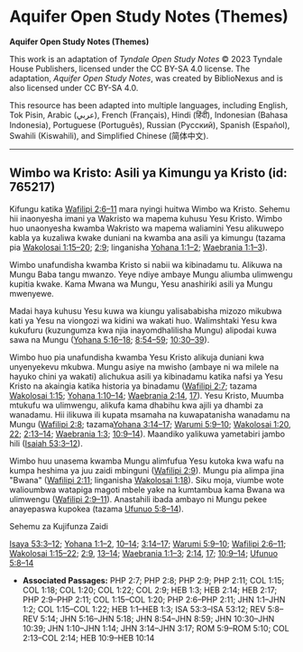 # Aquifer Open Study Notes (Themes)

**Aquifer Open Study Notes (Themes)**

This work is an adaptation of *Tyndale Open Study Notes* © 2023 Tyndale House Publishers, licensed under the CC BY\-SA 4\.0 license. The adaptation, *Aquifer Open Study Notes*, was created by BiblioNexus and is also licensed under CC BY\-SA 4\.0\.

This resource has been adapted into multiple languages, including English, Tok Pisin, Arabic (عربي), French (Français), Hindi (हिंदी), Indonesian (Bahasa Indonesia), Portuguese (Português), Russian (Русский), Spanish (Español), Swahili (Kiswahili), and Simplified Chinese (简体中文).



--------------------------------

## Wimbo wa Kristo: Asili ya Kimungu ya Kristo (id: 765217)

Kifungu katika [Wafilipi 2:6–11](https://ref.ly/Phil2:6-Phil2:11) mara nyingi huitwa Wimbo wa Kristo. Sehemu hii inaonyesha imani ya Wakristo wa mapema kuhusu Yesu Kristo. Wimbo huo unaonyesha kwamba Wakristo wa mapema waliamini Yesu alikuwepo kabla ya kuzaliwa kwake duniani na kwamba ana asili ya kimungu (tazama pia [Wakolosai 1:15–20](https://ref.ly/Col1:15-Col1:20); [2:9](https://ref.ly/Col2:9); linganisha [Yohana 1:1–2](https://ref.ly/John1:1-John1:2); [Waebrania 1:1–3](https://ref.ly/Heb1:1-Heb1:3)).

Wimbo unafundisha kwamba Kristo si nabii wa kibinadamu tu. Alikuwa na Mungu Baba tangu mwanzo. Yeye ndiye ambaye Mungu aliumba ulimwengu kupitia kwake. Kama Mwana wa Mungu, Yesu anashiriki asili ya Mungu mwenyewe.

Madai haya kuhusu Yesu kuwa wa kiungu yalisababisha mizozo mikubwa kati ya Yesu na viongozi wa kidini wa wakati huo. Walimshtaki Yesu kwa kukufuru (kuzungumza kwa njia inayomdhalilisha Mungu) alipodai kuwa sawa na Mungu ([Yohana 5:16–18](https://ref.ly/John5:16-John5:18); [8:54–59](https://ref.ly/John8:54-John8:59); [10:30–39](https://ref.ly/John10:30-John10:39)).

Wimbo huo pia unafundisha kwamba Yesu Kristo alikuja duniani kwa unyenyekevu mkubwa. Mungu asiye na mwisho (ambaye ni wa milele na hayuko chini ya wakati) alichukua asili ya kibinadamu katika nafsi ya Yesu Kristo na akaingia katika historia ya binadamu ([Wafilipi 2:7](https://ref.ly/Phil2:7); tazama [Wakolosai 1:15](https://ref.ly/Col1:15); [Yohana 1:10–14](https://ref.ly/John1:10-John1:14); [Waebrania 2:14](https://ref.ly/Heb2:14), [17](https://ref.ly/Heb2:17)). Yesu Kristo, Muumba mtukufu wa ulimwengu, alikufa kama dhabihu kwa ajili ya dhambi za wanadamu. Hii ilikuwa ili kupata msamaha na kuwapatanisha wanadamu na Mungu ([Wafilipi 2:8](https://ref.ly/Phil2:8); tazama[Yohana 3:14–17](https://ref.ly/John3:14-John3:17); [Warumi 5:9–10](https://ref.ly/Rom5:9-Rom5:10); [Wakolosai 1:20](https://ref.ly/Col1:20), [22](https://ref.ly/Col1:22); [2:13–14](https://ref.ly/Col2:13-Col2:14); [Waebrania 1:3](https://ref.ly/Heb1:3); [10:9–14](https://ref.ly/Heb10:9-Heb10:14)). Maandiko yalikuwa yametabiri jambo hili ([Isaiah 53:3–12](https://ref.ly/Isa53:3-Isa53:12)).

Wimbo huu unasema kwamba Mungu alimfufua Yesu kutoka kwa wafu na kumpa heshima ya juu zaidi mbinguni ([Wafilipi 2:9](https://ref.ly/Phil2:9)). Mungu pia alimpa jina "Bwana" ([Wafilipi 2:11](https://ref.ly/Phil2:11); linganisha [Wakolosai 1:18](https://ref.ly/Col1:18)). Siku moja, viumbe wote walioumbwa watapiga magoti mbele yake na kumtambua kama Bwana wa ulimwengu ([Wafilipi 2:9–11](https://ref.ly/Phil2:9-Phil2:11)). Anastahili ibada ambayo ni Mungu pekee anayepaswa kupokea (tazama [Ufunuo 5:8–14](https://ref.ly/Rev5:8-Rev5:14)).

Sehemu za Kujifunza Zaidi

[Isaya 53:3–12](https://ref.ly/Isa53:3-Isa53:12); [Yohana 1:1–2](https://ref.ly/John1:1-John1:2), [10–14](https://ref.ly/John1:10-John1:14); [3:14–17](https://ref.ly/John3:14-John3:17); [Warumi 5:9–10](https://ref.ly/Rom5:9-Rom5:10); [Wafilipi 2:6–11](https://ref.ly/Phil2:6-Phil2:11); [Wakolosai 1:15–22](https://ref.ly/Col1:15-Col1:22); [2:9](https://ref.ly/Col2:9), [13–14](https://ref.ly/Col2:13-Col2:14); [Waebrania 1:1–3](https://ref.ly/Heb1:1-Heb1:3); [2:14](https://ref.ly/Heb2:14), [17](https://ref.ly/Heb2:17); [10:9–14](https://ref.ly/Heb10:9-Heb10:14); [Ufunuo 5:8–14](https://ref.ly/Rev5:8-Rev5:14)

* **Associated Passages:** PHP 2:7; PHP 2:8; PHP 2:9; PHP 2:11; COL 1:15; COL 1:18; COL 1:20; COL 1:22; COL 2:9; HEB 1:3; HEB 2:14; HEB 2:17; PHP 2:9–PHP 2:11; COL 1:15–COL 1:20; PHP 2:6–PHP 2:11; JHN 1:1–JHN 1:2; COL 1:15–COL 1:22; HEB 1:1–HEB 1:3; ISA 53:3–ISA 53:12; REV 5:8–REV 5:14; JHN 5:16–JHN 5:18; JHN 8:54–JHN 8:59; JHN 10:30–JHN 10:39; JHN 1:10–JHN 1:14; JHN 3:14–JHN 3:17; ROM 5:9–ROM 5:10; COL 2:13–COL 2:14; HEB 10:9–HEB 10:14

